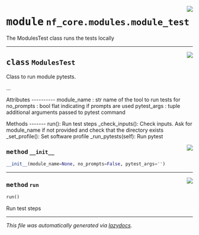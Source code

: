 <!-- markdownlint-disable -->

<a href="../../../../../../tools/nf_core/modules/module_test.py#L0"><img align="right" style="float:right;" src="https://img.shields.io/badge/-source-cccccc?style=flat-square"></a>

# <kbd>module</kbd> `nf_core.modules.module_test`

The ModulesTest class runs the tests locally

---

<a href="../../../../../../tools/nf_core/modules/module_test.py#L21"><img align="right" style="float:right;" src="https://img.shields.io/badge/-source-cccccc?style=flat-square"></a>

## <kbd>class</kbd> `ModulesTest`

Class to run module pytests.

...

Attributes
---------- module_name : str name of the tool to run tests for no_prompts : bool flat indicating if prompts are used pytest_args : tuple additional arguments passed to pytest command

Methods
------- run(): Run test steps \_check_inputs(): Check inputs. Ask for module_name if not provided and check that the directory exists \_set_profile(): Set software profile \_run_pytests(self): Run pytest

<a href="../../../../../../tools/nf_core/modules/module_test.py#L48"><img align="right" style="float:right;" src="https://img.shields.io/badge/-source-cccccc?style=flat-square"></a>

### <kbd>method</kbd> `__init__`

```python
__init__(module_name=None, no_prompts=False, pytest_args='')
```

---

<a href="../../../../../../tools/nf_core/modules/module_test.py#L58"><img align="right" style="float:right;" src="https://img.shields.io/badge/-source-cccccc?style=flat-square"></a>

### <kbd>method</kbd> `run`

```python
run()
```

Run test steps

---

_This file was automatically generated via [lazydocs](https://github.com/ml-tooling/lazydocs)._
